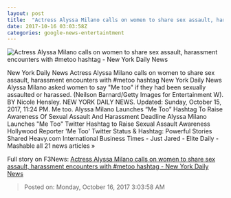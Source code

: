 ```yaml
---
layout: post
title:  "Actress Alyssa Milano calls on women to share sex assault, harassment encounters with #metoo hashtag - New York Daily News"
date: 2017-10-16 03:03:58Z
categories: google-news-entertaintment
---
```


![Actress Alyssa Milano calls on women to share sex assault, harassment encounters with #metoo hashtag - New York Daily News](http://assets.nydailynews.com/polopoly_fs/1.3565304.1508120679!/img/httpImage/image.jpg_gen/derivatives/landscape_1200/775021174jf00011-2017-enter.jpg)

New York Daily News Actress Alyssa Milano calls on women to share sex assault, harassment encounters with #metoo hashtag New York Daily News Alyssa Milano asked women to say "Me too" if they had been sexually assaulted or harassed. (Neilson Barnard/Getty Images for Entertainment W). BY Nicole Hensley. NEW YORK DAILY NEWS. Updated: Sunday, October 15, 2017, 11:24 PM. Me too. Alyssa Milano Launches “Me Too” Hashtag To Raise Awareness Of Sexual Assault And Harassment Deadline Alyssa Milano Launches "Me Too" Twitter Hashtag to Raise Sexual Assault Awareness Hollywood Reporter 'Me Too' Twitter Status & Hashtag: Powerful Stories Shared Heavy.com International Business Times - Just Jared - Elite Daily - Mashable all 21 news articles »


Full story on F3News: [Actress Alyssa Milano calls on women to share sex assault, harassment encounters with #metoo hashtag - New York Daily News](http://www.f3nws.com/n/Qx3yfF)

> Posted on: Monday, October 16, 2017 3:03:58 AM
